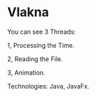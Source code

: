 # Vlakna
You can see 3 Threads:

1, Processing the Time. 

2, Reading the File.

3, Animation.

Technologies: Java, JavaFx.
